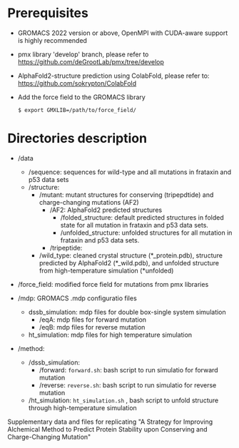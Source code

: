 # Prerequisites

- GROMACS 2022 version or above, OpenMPI with CUDA-aware support is highly recommended
- pmx library 'develop' branch, please refer to https://github.com/deGrootLab/pmx/tree/develop
- AlphaFold2-structure prediction using ColabFold, please refer to: https://github.com/sokrypton/ColabFold
- Add the force field to the GROMACS library

    `$ export GMXLIB=/path/to/force_field/`

# Directories description

- /data
    -   /sequence: sequences for wild-type and all mutations in frataxin and p53 data sets
    -   /structure:
        - /mutant: mutant structures for conserving (tripepdtide) and charge-changing mutations (AF2)
            - /AF2: AlphaFold2 predicted structures
                - /folded_structure: default predicted structures in folded state for all mutation in frataxin and p53 data sets.
                - /unfolded_structure: unfolded structures for all mutation in frataxin and p53 data sets.
            - /tripeptide:  
        - /wild_type: cleaned crystal structure (\*_protein.pdb), structure predicted by AlphaFold2 (\*_wild.pdb), and unfolded structure from high-temperature simulation (\*unfolded)

- /force_field: modified force field for mutations from pmx libraries
- /mdp: GROMACS .mdp configuratio files
    -  dssb_simulation: mdp files for double box-single system simulation
        - /eqA: mdp files for forward mutation
        - /eqB: mdp files for reverse mutation
    -  ht_simulation: mdp files for high temperature simulation
- /method:
    -   /dssb_simulation: 
        - /forward: `forward.sh`: bash script to run simulatio for forward mutation
        - /reverse: `reverse.sh`: bash script to run simulatio for reverse mutation      
    -   /ht_simulation: `ht_simulation.sh` , bash script to unfold structure through high-temperature simulation











Supplementary data and files for replicating "A Strategy for Improving Alchemical Method to Predict Protein Stability upon Conserving and Charge-Changing Mutation"

